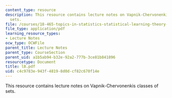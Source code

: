 ```yaml
---
content_type: resource
description: This resource contains lecture notes on Vapnik-Chervonenkis classes of
  sets.
file: /courses/18-465-topics-in-statistics-statistical-learning-theory-spring-2007/c4c9783e943f48198d0dcf82c670f14e_l8.pdf
file_type: application/pdf
learning_resource_types:
- Lecture Notes
ocw_type: OCWFile
parent_title: Lecture Notes
parent_type: CourseSection
parent_uid: a1b5ab94-b32e-92a2-777b-3ce81b841896
resourcetype: Document
title: l8.pdf
uid: c4c9783e-943f-4819-8d0d-cf82c670f14e
---
```

This resource contains lecture notes on Vapnik-Chervonenkis classes of sets.

